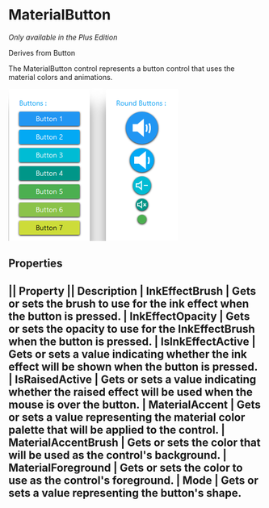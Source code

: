 # MaterialButton
_Only available in the Plus Edition_

Derives from Button

The MaterialButton control represents a button control that uses the material colors and animations.

![](MaterialButton_material_button.png)

## Properties
|| Property || Description
| InkEffectBrush | Gets or sets the brush to use for the ink effect when the button is pressed.
| InkEffectOpacity | Gets or sets the opacity to use for the InkEffectBrush when the button is pressed.
| IsInkEffectActive | Gets or sets a value indicating whether the ink effect will be shown when the button is pressed.
| IsRaisedActive | Gets or sets a value indicating whether the raised effect will be used when the mouse is over the button.
| MaterialAccent | Gets or sets a value representing the material color palette that will be applied to the control.
| MaterialAccentBrush | Gets or sets the color that will be used as the control's background.
| MaterialForeground | Gets or sets the color to use as the control's foreground.
| Mode | Gets or sets a value representing the button's shape.
---